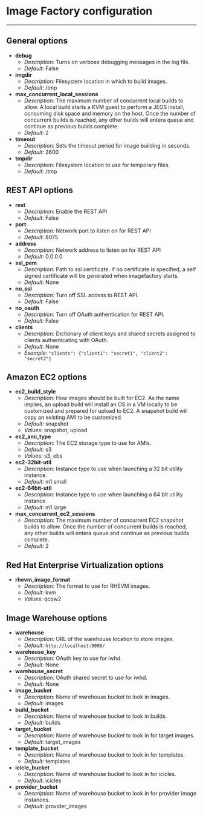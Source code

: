 # Image Factory configuration

---

## General options

+ **debug**
    - _Description:_ Turns on verbose debugging messages in the log file.
    - _Default:_ False
+ **imgdir**
    - _Description:_ Filesystem location in which to build images.
    - _Default:_ /tmp
+ **max_concurrent_local_sessions**
    - _Description:_ The maximum number of concurrent local builds to allow. A local build starts a KVM guest to perform a JEOS install, consuming disk space and memory on the host. Once the number of concurrent builds is reached, any other builds will entera queue and continue as previous builds complete.
    - _Default:_ 2
+ **timeout**
    - _Description:_ Sets the timeout period for image building in seconds.
    - _Default:_ 3600
+ **tmpdir**
    - _Description:_ Filesystem location to use for temporary files.
    - _Default:_ /tmp

## REST API options

+ **rest**
    - _Description:_ Enable the REST API
    - _Default:_ False
+ **port**
    - _Description:_ Network port to listen on for REST API
    - _Default:_ 8075
+ **address**
    - _Description:_ Network address to listen on for REST API
    - _Default:_ 0.0.0.0
+ **ssl_pem**
    - _Description:_ Path to ssl certificate. If no certificate is specified, a self signed certificate will be generated when imagefactory starts.
    - _Default:_ None
+ **no_ssl**
    - _Description:_ Turn off SSL access to REST API.
    - _Default:_ False
+ **no_oauth**
    - _Description:_ Turn off OAuth authentication for REST API.
    - _Default:_ False
+ **clients**
    - _Description:_ Dictionary of client keys and shared secrets assigned to clients authenticating with OAuth.
    - _Default:_ None
    - _Example:_ `"clients": {"client1": "secret1", "client2": "secret2"}`

## Amazon EC2 options

+ **ec2_build_style**
    - _Description:_ How images should be built for EC2. As the name implies, an upload build will install an OS in a VM locally to be customized and prepared for upload to EC2. A snapshot build will copy an existing AMI to be customized.
    - _Default:_ snapshot
    - _Values:_ snapshot, upload
+ **ec2_ami_type**
    - _Description:_ The EC2 storage type to use for AMIs.
    - _Default:_ s3
    - _Values:_ s3, ebs
+ **ec2-32bit-util**
    - _Description:_ Instance type to use when launching a 32 bit utility instance.
    - _Default:_ m1.small
+ **ec2-64bit-util**
    - _Description:_ Instance type to use when launching a 64 bit utility instance.
    - _Default:_ m1.large
+ **max_concurrent_ec2_sessions**
    - _Description:_ The maximum number of concurrent EC2 snapshot builds to allow. Once the number of concurrent builds is reached, any other builds will entera queue and continue as previous builds complete.
    - _Default:_ 2

## Red Hat Enterprise Virtualization options

+ **rhevm_image_format**
    - _Description:_ The format to use for RHEVM images.
    - _Default:_ kvm
    - _Values:_ qcow2

## Image Warehouse options

+ **warehouse**
    - _Description:_ URL of the warehouse location to store images.
    - _Default:_ `http://localhost:9090/`
+ **warehouse_key**
    - _Description:_ OAuth key to use for iwhd.
    - _Default:_ None
+ **warehouse_secret**
    - _Description:_ OAuth shared secret to use for iwhd.
    - _Default:_ None
+ **image_bucket**
    - _Description:_ Name of warehouse bucket to look in images.
    - _Default:_ images
+ **build_bucket**
    - _Description:_ Name of warehouse bucket to look in builds.
    - _Default:_ builds
+ **target_bucket**
    - _Description:_ Name of warehouse bucket to look in for target images.
    - _Default:_ target_images
+ **template_bucket**
    - _Description:_ Name of warehouse bucket to look in for templates.
    - _Default:_ templates
+ **icicle_bucket**
    - _Description:_ Name of warehouse bucket to look in for icicles.
    - _Default:_ icicles
+ **provider_bucket**
    - _Description:_ Name of warehouse bucket to look in for provider image instances.
    - _Default:_ provider_images

